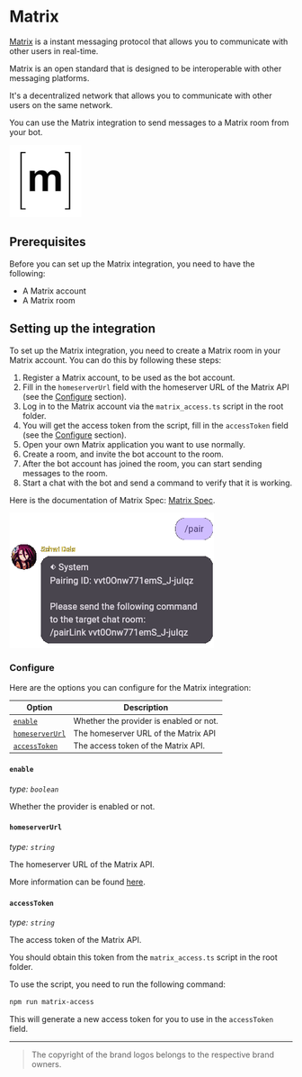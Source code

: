 # Matrix

[Matrix](https://matrix.org) is a instant messaging protocol that allows you to communicate with other users in real-time.

Matrix is an open standard that is designed to be interoperable with other messaging platforms.

It's a decentralized network that allows you to communicate with other users on the same network.

You can use the Matrix integration to send messages to a Matrix room from your bot.

![Matrix](../statics/brands/Matrix.png)

## Prerequisites

Before you can set up the Matrix integration, you need to have the following:

- A Matrix account
- A Matrix room

## Setting up the integration

To set up the Matrix integration, you need to create a Matrix room in your Matrix account. You can do this by following these steps:

1. Register a Matrix account, to be used as the bot account.
2. Fill in the `homeserverUrl` field with the homeserver URL of the Matrix API (see the [Configure](#configure) section).
3. Log in to the Matrix account via the `matrix_access.ts` script in the root folder.
4. You will get the access token from the script, fill in the `accessToken` field (see the [Configure](#configure) section).
5. Open your own Matrix application you want to use normally.
6. Create a room, and invite the bot account to the room.
7. After the bot account has joined the room, you can start sending messages to the room.
8. Start a chat with the bot and send a command to verify that it is working.

Here is the documentation of Matrix Spec: [Matrix Spec](https://spec.matrix.org/latest).

![Matrix Pairing](../statics/screenshots/matrix_pairing.png)

### Configure

Here are the options you can configure for the Matrix integration:

| Option                            | Description                             |
| --------------------------------- | --------------------------------------- |
| [`enable`](#enable)               | Whether the provider is enabled or not. |
| [`homeserverUrl`](#homeserverurl) | The homeserver URL of the Matrix API    |
| [`accessToken`](#accesstoken)     | The access token of the Matrix API.     |

#### `enable`

*type: `boolean`*

Whether the provider is enabled or not.

#### `homeserverUrl`

*type: `string`*

The homeserver URL of the Matrix API.

More information can be found [here](https://matrix.org/docs/guides/client-server-api).

#### `accessToken`

*type: `string`*

The access token of the Matrix API.

You should obtain this token from the `matrix_access.ts` script in the root folder.

To use the script, you need to run the following command:

```bash
npm run matrix-access
```

This will generate a new access token for you to use in the `accessToken` field.

---

> The copyright of the brand logos belongs to the respective brand owners.
